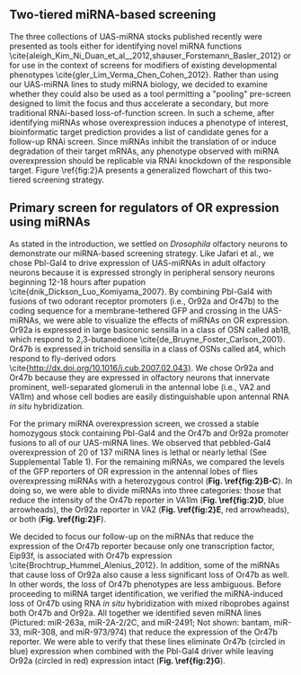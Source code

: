 ## Two-tiered miRNA-based screening

The three collections of UAS-miRNA stocks published recently were presented as tools either for identifying novel miRNA functions \cite{aleigh_Kim_Ni_Duan_et_al__2012,shauser_Forstemann_Basler_2012} or for use in the context of screens for modifiers of existing developmental phenotypes \cite{gler_Lim_Verma_Chen_Cohen_2012}. Rather than using our UAS-miRNA lines to study miRNA biology, we decided to examine whether they could also be used as a tool permitting a "pooling" pre-screen designed to limit the focus and thus accelerate a secondary, but more traditional RNAi-based loss-of-function screen. In such a scheme, after identifying miRNAs whose overexpression induces a phenotype of interest, bioinformatic target prediction provides a list of candidate genes for a follow-up RNAi screen. Since miRNAs inhibit the translation of or induce degradation of their target mRNAs, any phenotype observed with miRNA overexpression should be replicable via RNAi knockdown of the responsible target. Figure \ref{fig:2}A presents a generalized flowchart of this two-tiered screening strategy.


## Primary screen for regulators of OR expression using miRNAs

As stated in the introduction, we settled on *Drosophila* olfactory neurons to demonstrate our miRNA-based screening strategy. Like Jafari et al., we chose Pbl-Gal4 to drive expression of UAS-miRNAs in adult olfactory neurons because it is expressed strongly in peripheral sensory neurons beginning 12-18 hours after pupation \cite{dnik_Dickson_Luo_Komiyama_2007}. By combining Pbl-Gal4 with fusions of two odorant receptor promoters (i.e., Or92a and Or47b) to the coding sequence for a membrane-tethered GFP and crossing in the UAS-miRNAs, we were able to visualize the effects of miRNAs on OR expression. Or92a is expressed in large basiconic sensilla in a class of OSN called ab1B, which respond to 2,3-butanedione \cite{de_Bruyne_Foster_Carlson_2001}. Or47b is expressed in trichoid sensilla in a class of OSNs called at4, which respond to fly-derived odors \cite{http://dx.doi.org/10.1016/j.cub.2007.02.043}. We chose Or92a and Or47b because they are expressed in olfactory neurons that innervate prominent, well-separated glomeruli in the antennal lobe (i.e., VA2 and VA1lm) and whose cell bodies are easily distinguishable upon antennal RNA *in situ* hybridization. 

For the primary miRNA overexpression screen, we crossed a stable homozygous stock containing Pbl-Gal4 and the Or47b and Or92a promoter fusions to all of our UAS-miRNA lines. We observed that pebbled-Gal4 overexpression of 20 of 137 miRNA lines is lethal or nearly lethal (See Supplemental Table 1). For the remaining miRNAs, we compared the levels of the GFP reporters of OR expression in the antennal lobes of flies overexpressing miRNAs with a heterozygous control (**Fig. \ref{fig:2}B-C**). In doing so, we were able to divide miRNAs into  three categories: those that reduce the intensity of the Or47b reporter in VA1lm (**Fig. \ref{fig:2}D**, blue arrowheads), the Or92a reporter in VA2 (**Fig. \ref{fig:2}E**, red arrowheads), or both (**Fig. \ref{fig:2}F**).

We decided to focus our follow-up on the miRNAs that reduce the expression of the Or47b reporter because only one transcription factor, Eip93f, is associated with Or47b expression \cite{Brochtrup_Hummel_Alenius_2012}. In addition, some of the miRNAs that cause loss of Or92a also cause a less significant loss of Or47b as well. In other words, the loss of Or47b phenotypes are less ambiguous. Before proceeding to miRNA target identification, we verified the miRNA-induced loss of Or47b using RNA *in situ* hybridization with mixed riboprobes against both Or47b and Or92a. All together we identified seven miRNA lines (Pictured: miR-263a, miR-2A-2/2C, and miR-2491; Not shown: bantam, miR-33, miR-308, and miR-973/974) that reduce the expression of the Or47b reporter. We were able to verify that these lines eliminate Or47b (circled in blue) expression when combined with the Pbl-Gal4 driver while leaving Or92a (circled in red) expression intact (**Fig. \ref{fig:2}G**).